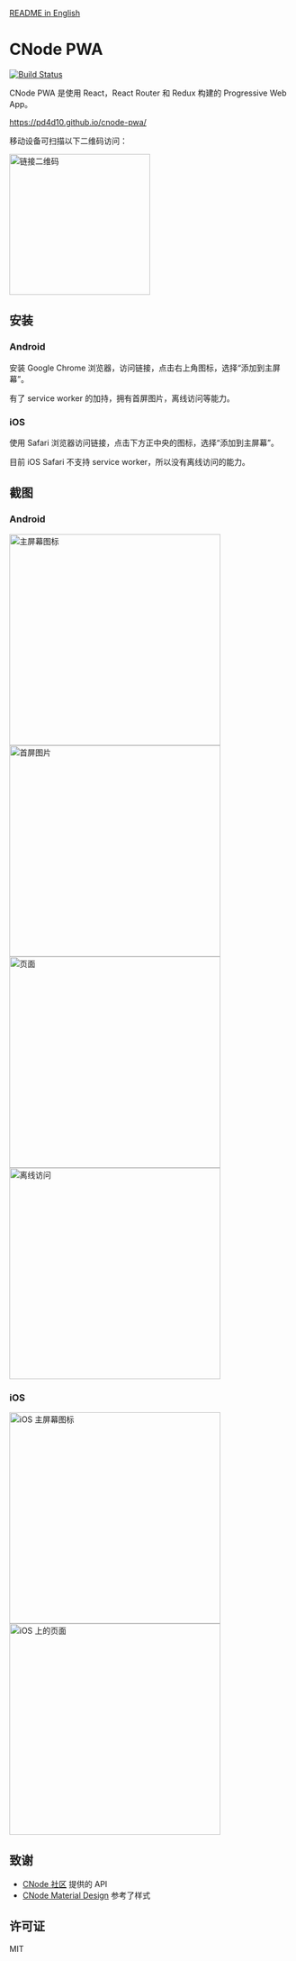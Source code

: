 [README in English](README.en.md)

# CNode PWA

[![Build Status](https://travis-ci.org/pd4d10/cnode-pwa.svg?branch=master)](https://travis-ci.org/pd4d10/cnode-pwa)

CNode PWA 是使用 React，React Router 和 Redux 构建的 Progressive Web App。

https://pd4d10.github.io/cnode-pwa/

移动设备可扫描以下二维码访问：

<img src="assets/qrcode.png" width="250" alt="链接二维码" />

## 安装

### Android

安装 Google Chrome 浏览器，访问链接，点击右上角图标，选择“添加到主屏幕”。

有了 service worker 的加持，拥有首屏图片，离线访问等能力。

### iOS

使用 Safari 浏览器访问链接，点击下方正中央的图标，选择“添加到主屏幕”。

目前 iOS Safari 不支持 service worker，所以没有离线访问的能力。

## 截图

### Android

<span><img src="assets/android-1.jpg" width="375" alt="主屏幕图标" /></span>
<span><img src="assets/android-2.jpg" width="375" alt="首屏图片" /></span>
<span><img src="assets/android-3.jpg" width="375" alt="页面" /></span>
<span><img src="assets/android-4.jpg" width="375" alt="离线访问" /></span>

### iOS

<span><img src="assets/ios-1.png" width="375" alt="iOS 主屏幕图标" /></span>
<span><img src="assets/ios-2.png" width="375" alt="iOS 上的页面" /></span>

## 致谢

* [CNode 社区](https://cnodejs.org/api) 提供的 API
* [CNode Material Design](https://github.com/TakWolf/CNode-Material-Design) 参考了样式

## 许可证

MIT
